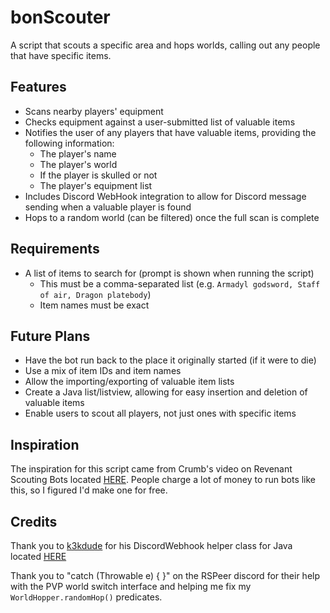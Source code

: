 # bonScouter
A script that scouts a specific area and hops worlds, calling out any people that have specific items.

## Features
* Scans nearby players' equipment
* Checks equipment against a user-submitted list of valuable items
* Notifies the user of any players that have valuable items, providing the following information:
  * The player's name
  * The player's world
  * If the player is skulled or  not
  * The player's equipment list
* Includes Discord WebHook integration to allow for Discord message sending when a valuable player is found
* Hops to a random world (can be filtered) once the full scan is complete

## Requirements
* A list of items to search for (prompt is shown when running the script)
  * This must be a comma-separated list (e.g. `Armadyl godsword, Staff of air, Dragon platebody`)
  * Item names must be exact
  
## Future Plans
* Have the bot run back to the place it originally started (if it were to die)
* Use a mix of item IDs and item names
* Allow the importing/exporting of valuable item lists
* Create a Java list/listview, allowing for easy insertion and deletion of valuable items
* Enable users to scout all players, not just ones with specific items

## Inspiration
The inspiration for this script came from Crumb's video on Revenant Scouting Bots located [HERE](https://www.youtube.com/watch?v=FF6R_XamIV0). People charge a lot of money to run bots like this, so I figured I'd make one for free.

## Credits
Thank you to [k3kdude](https://github.com/k3kdude) for his DiscordWebhook helper class for Java located [HERE](https://gist.github.com/k3kdude/fba6f6b37594eae3d6f9475330733bdb#file-discordwebhook-java)

Thank you to "catch (Throwable e) { }" on the RSPeer discord for their help with the PVP world switch interface and helping me fix my `WorldHopper.randomHop()` predicates.
